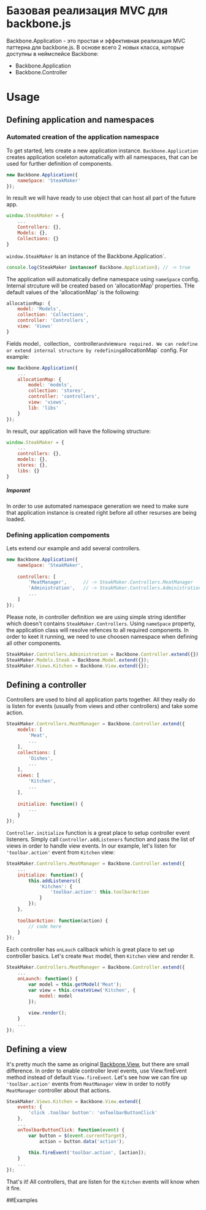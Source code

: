 # Базовая реализация MVC для backbone.js

Backbone.Application - это простая и эффективная реализация MVC паттерна для backbone.js. В основе всего 2 новых класса, которые доступны в неймспейсе Backbone:
* Backbone.Application
* Backbone.Controller

# Usage
## Defining application and namespaces
### Automated creation of the application namespace
To get started, lets create a new application instance. `Backbone.Application` creates application sceleton automatically with all namespaces, that can be used for further definition of components. 
```Javascript
new Backbone.Application({
	nameSpace: 'SteakMaker'
});
```
In result we will have ready to use object that can host all part of the future app.
```Javascript
window.SteakMaker = {
    ...
    Controllers: {},
    Models: {},
    Collections: {}
}

```
`window.SteakMaker` is an instance of the Backbone.Application`.
```Javascript
console.log(SteakMaker instanceof Backbone.Application); // -> true
```

The application will automatically define namespace using `nameSpace` config. Internal strcuture will be created based on 'allocationMap' properties. THe default values of the 'allocationMap' is the following:
```Javascript
allocationMap: {
    model: 'Models',
    collection: 'Collections',
    controller: 'Controllers',
    view: 'Views'
}
```

Fields model`, `collection`, `controller` and `view` are required. We can redefine or extend internal structure by redefining `allocationMap` config. 
For example:
```Javascript
new Backbone.Application({
    ...    
    allocationMap: {
        model: 'models',
        collection: 'stores',
        controller: 'controllers',
        view: 'views',
        lib: 'libs'
    }
});
```
In result, our application will have the following structure:
```Javascript
window.SteakMaker = {
    ...
    controllers: {},
    models: {},
    stores: {},
    libs: {}    
}
```
##### Imporant
In order to use automated namespace generation we need to make sure that application instance is created right before all other resurses are being loaded.

### Defining application compoments
Lets extend our example and add several controllers.
```Javascript
new Backbone.Application({
	nameSpace: 'SteakMaker',
	
	controllers: [
		'MeatManager',      // -> SteakMaker.Controllers.MeatManager
		'Administration',   // -> SteakMaker.Controllers.Administration
        ...
	]
});
```
Please note, in controller definition we are using simple string identifier which doesn't contains `SteakMaker.Controllers`. Using `nameSpace` property, the application class will resolve refences to all required components. In order to keet it running, we need to use choosen namespace when defining all other components.
```Javascript
SteakMaker.Controllers.Administration = Backbone.Controller.extend({});
SteakMaker.Models.Steak = Backbone.Model.extend({});
SteakMaker.Views.Kitchen = Backbone.View.extend({});
```

## Defining a controller 
Controllers are used to bind all application parts together. All they really do is listen for events (usually from views and other controllers) and take some action.
```Javascript
SteakMaker.Controllers.MeatManager = Backbone.Controller.extend({
	models: [
		'Meat',
		...
	],
	collections: [
		'Dishes',
		...
	],
	views: [
		'Kitchen',
		...
	],
    
    initialize: function() {
        ...
    }
});
```

`Controller.initialize` function is a great place to setup controller event listeners. Simply call `Controller.addListeners` function and pass the list of views in order to handle view events. In our example, let's listen for `'toolbar.action'` event from `Kitchen` view:
```Javascript
SteakMaker.Controllers.MeatManager = Backbone.Controller.extend({
	...		
	initialize: function() {
		this.addListeners({
			'Kitchen': {
				'toolbar.action': this.toolbarAction
			}
		});
	},
	
	toolbarAction: function(action) {
		// code here
	}
});
```

Each controller has `onLauch` callback which is great place to set up controller basics. Let's create `Meat` model, then `Kitchen` view and render it.
```Javascript
SteakMaker.Controllers.MeatManager = Backbone.Controller.extend({
	...		
	onLaunch: function() {
		var model = this.getModel('Meat');
		var view = this.createView('Kitchen', {
			model: model
		});
		
		view.render();
	}
	...
});
```

## Defining a view
It's pretty much the same as original [Backbone.View](http://backbonejs.org/#View), but there are small difference. In order to enable controller level events, use View.fireEvent method instead of default `View.fireEvent`. Let's see how we can fire up `'toolbar.action'` events from `MeatManager` view in order to notify `MeatManager` controller about that actions.
```Javascript
SteakMaker.Views.Kitchen = Backbone.View.extend({
	events: {
		'click .toolbar button': 'onToolbarButtonClick'
	},
	...		
	onToolbarButtonClick: function(event) {
		var button = $(event.currentTarget),
			action = button.data('action');
			
		this.fireEvent('toolbar.action', [action]);
	}
	...
});
```
That's it! All controllers, that are listen for the `Kitchen` events will know when it fire.

##Examples
